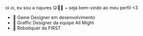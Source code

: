 oi oi, eu sou a najures 😛🤟🏻
~ seja bem-vindo ao meu perfil <3
- 👾 Game Designer em desenvolvimento
- 🎨 Graffic Designer da equipe All Might
- 🤖 Robotiquer da FIRST
<!---
najures/najures is a ✨ special ✨ repository because its `README.md` (this file) appears on your GitHub profile.
You can click the Preview link to take a look at your changes.
--->
